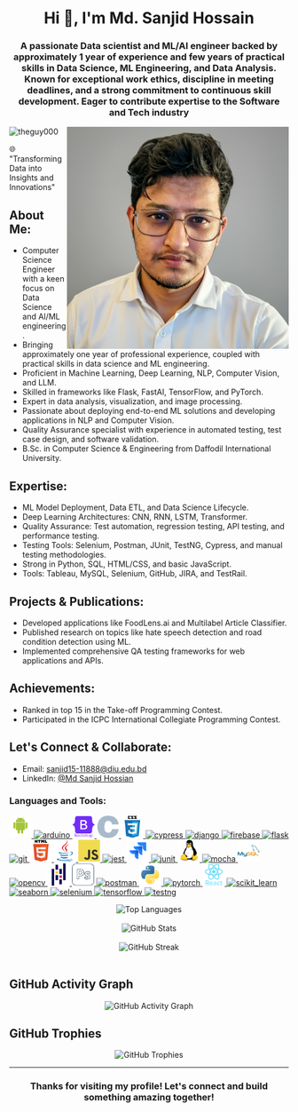 <h1 align="center">Hi 👋, I'm Md. Sanjid Hossain</h1>
<h3 align="center">A passionate Data scientist and ML/AI engineer backed by approximately 1 year of experience and few years of practical skills in Data Science, ML Engineering, and Data Analysis. Known for exceptional work ethics, discipline in meeting deadlines, and a strong commitment to continuous skill development. Eager to contribute expertise to the Software and Tech industry</h3>
<img align="right" alt="Coding" width="400" src="https://github.com/theguy000/theguy000/blob/main/me.png">

<p align="left"> <img src="https://komarev.com/ghpvc/?username=theguy000&label=Profile%20views&color=0e75b6&style=flat" alt="theguy000" /> </p>

🌐 "Transforming Data into Insights and Innovations"

## About Me:

   - Computer Science Engineer with a keen focus on Data Science and AI/ML engineering.
   - Bringing approximately one year of professional experience, coupled with practical skills in data science and ML engineering.
   - Proficient in Machine Learning, Deep Learning, NLP, Computer Vision, and LLM.
   - Skilled in frameworks like Flask, FastAI, TensorFlow, and PyTorch.
   - Expert in data analysis, visualization, and image processing.
   - Passionate about deploying end-to-end ML solutions and developing applications in NLP and Computer Vision.
   - Quality Assurance specialist with experience in automated testing, test case design, and software validation.
   - B.Sc. in Computer Science & Engineering from Daffodil International University.

## Expertise:

   - ML Model Deployment, Data ETL, and Data Science Lifecycle.
   - Deep Learning Architectures: CNN, RNN, LSTM, Transformer.
   - Quality Assurance: Test automation, regression testing, API testing, and performance testing.
   - Testing Tools: Selenium, Postman, JUnit, TestNG, Cypress, and manual testing methodologies.
   - Strong in Python, SQL, HTML/CSS, and basic JavaScript.
   - Tools: Tableau, MySQL, Selenium, GitHub, JIRA, and TestRail.

## Projects & Publications:

   - Developed applications like FoodLens.ai and Multilabel Article Classifier.
   - Published research on topics like hate speech detection and road condition detection using ML.
   - Implemented comprehensive QA testing frameworks for web applications and APIs.

## Achievements:

   - Ranked in top 15 in the Take-off Programming Contest.
   - Participated in the ICPC International Collegiate Programming Contest.

## Let's Connect & Collaborate:

   - Email: sanjid15-11888@diu.edu.bd
   - LinkedIn: [@Md Sanjid Hossian](https://www.linkedin.com/in/md-sanjid-hossain-00b153184/)


<h3 align="left">Languages and Tools:</h3>
<p align="left">
<a href="https://developer.android.com" target="_blank" rel="noreferrer"> <img src="https://raw.githubusercontent.com/devicons/devicon/master/icons/android/android-original-wordmark.svg" alt="android" width="40" height="40"/> </a>
<a href="https://www.arduino.cc/" target="_blank" rel="noreferrer"> <img src="https://cdn.worldvectorlogo.com/logos/arduino-1.svg" alt="arduino" width="40" height="40"/> </a>
<a href="https://getbootstrap.com" target="_blank" rel="noreferrer"> <img src="https://raw.githubusercontent.com/devicons/devicon/master/icons/bootstrap/bootstrap-plain-wordmark.svg" alt="bootstrap" width="40" height="40"/> </a>
<a href="https://www.cprogramming.com/" target="_blank" rel="noreferrer"> <img src="https://raw.githubusercontent.com/devicons/devicon/master/icons/c/c-original.svg" alt="c" width="40" height="40"/> </a>
<a href="https://www.w3schools.com/css/" target="_blank" rel="noreferrer"> <img src="https://raw.githubusercontent.com/devicons/devicon/master/icons/css3/css3-original-wordmark.svg" alt="css3" width="40" height="40"/> </a>
<a href="https://cypress.io" target="_blank" rel="noreferrer"> <img src="https://raw.githubusercontent.com/simple-icons/simple-icons/6e46ec1fc23b60c8fd0d2f2ff46db82e16dbd75f/icons/cypress.svg" alt="cypress" width="40" height="40"/> </a>
<a href="https://www.djangoproject.com/" target="_blank" rel="noreferrer"> <img src="https://cdn.worldvectorlogo.com/logos/django.svg" alt="django" width="40" height="40"/> </a>
<a href="https://firebase.google.com/" target="_blank" rel="noreferrer"> <img src="https://www.vectorlogo.zone/logos/firebase/firebase-icon.svg" alt="firebase" width="40" height="40"/> </a>
<a href="https://flask.palletsprojects.com/" target="_blank" rel="noreferrer"> <img src="https://www.vectorlogo.zone/logos/pocoo_flask/pocoo_flask-icon.svg" alt="flask" width="40" height="40"/> </a>
<a href="https://git-scm.com/" target="_blank" rel="noreferrer"> <img src="https://www.vectorlogo.zone/logos/git-scm/git-scm-icon.svg" alt="git" width="40" height="40"/> </a>
<a href="https://www.w3.org/html/" target="_blank" rel="noreferrer"> <img src="https://raw.githubusercontent.com/devicons/devicon/master/icons/html5/html5-original-wordmark.svg" alt="html5" width="40" height="40"/> </a>
<a href="https://www.java.com" target="_blank" rel="noreferrer"> <img src="https://raw.githubusercontent.com/devicons/devicon/master/icons/java/java-original.svg" alt="java" width="40" height="40"/> </a>
<a href="https://developer.mozilla.org/en-US/docs/Web/JavaScript" target="_blank" rel="noreferrer"> <img src="https://raw.githubusercontent.com/devicons/devicon/master/icons/javascript/javascript-original.svg" alt="javascript" width="40" height="40"/> </a>
<a href="https://jestjs.io" target="_blank" rel="noreferrer"> <img src="https://www.vectorlogo.zone/logos/jestjsio/jestjsio-icon.svg" alt="jest" width="40" height="40"/> </a>
<a href="https://www.atlassian.com/software/jira" target="_blank" rel="noreferrer"> <img src="https://raw.githubusercontent.com/devicons/devicon/master/icons/jira/jira-original.svg" alt="jira" width="40" height="40"/> </a>
<a href="https://junit.org/junit5/" target="_blank" rel="noreferrer"> <img src="https://junit.org/junit5/assets/img/junit5-logo.png" alt="junit" width="40" height="40"/> </a>
<a href="https://www.linux.org/" target="_blank" rel="noreferrer"> <img src="https://raw.githubusercontent.com/devicons/devicon/master/icons/linux/linux-original.svg" alt="linux" width="40" height="40"/> </a>
<a href="https://mochajs.org" target="_blank" rel="noreferrer"> <img src="https://www.vectorlogo.zone/logos/mochajs/mochajs-icon.svg" alt="mocha" width="40" height="40"/> </a>
<a href="https://www.mysql.com/" target="_blank" rel="noreferrer"> <img src="https://raw.githubusercontent.com/devicons/devicon/master/icons/mysql/mysql-original-wordmark.svg" alt="mysql" width="40" height="40"/> </a>
<a href="https://opencv.org/" target="_blank" rel="noreferrer"> <img src="https://www.vectorlogo.zone/logos/opencv/opencv-icon.svg" alt="opencv" width="40" height="40"/> </a>
<a href="https://pandas.pydata.org/" target="_blank" rel="noreferrer"> <img src="https://raw.githubusercontent.com/devicons/devicon/2ae2a900d2f041da66e950e4d48052658d850630/icons/pandas/pandas-original.svg" alt="pandas" width="40" height="40"/> </a>
<a href="https://www.photoshop.com/en" target="_blank" rel="noreferrer"> <img src="https://raw.githubusercontent.com/devicons/devicon/master/icons/photoshop/photoshop-line.svg" alt="photoshop" width="40" height="40"/> </a>
<a href="https://postman.com" target="_blank" rel="noreferrer"> <img src="https://www.vectorlogo.zone/logos/getpostman/getpostman-icon.svg" alt="postman" width="40" height="40"/> </a>
<a href="https://www.python.org" target="_blank" rel="noreferrer"> <img src="https://raw.githubusercontent.com/devicons/devicon/master/icons/python/python-original.svg" alt="python" width="40" height="40"/> </a>
<a href="https://pytorch.org/" target="_blank" rel="noreferrer"> <img src="https://www.vectorlogo.zone/logos/pytorch/pytorch-icon.svg" alt="pytorch" width="40" height="40"/> </a>
<a href="https://reactjs.org/" target="_blank" rel="noreferrer"> <img src="https://raw.githubusercontent.com/devicons/devicon/master/icons/react/react-original-wordmark.svg" alt="react" width="40" height="40"/> </a>
<a href="https://scikit-learn.org/" target="_blank" rel="noreferrer"> <img src="https://upload.wikimedia.org/wikipedia/commons/0/05/Scikit_learn_logo_small.svg" alt="scikit_learn" width="40" height="40"/> </a>
<a href="https://seaborn.pydata.org/" target="_blank" rel="noreferrer"> <img src="https://seaborn.pydata.org/_images/logo-mark-lightbg.svg" alt="seaborn" width="40" height="40"/> </a>
<a href="https://www.selenium.dev" target="_blank" rel="noreferrer"> <img src="https://raw.githubusercontent.com/detain/svg-logos/780f25886640cef088af994181646db2f6b1a3f8/svg/selenium-logo.svg" alt="selenium" width="40" height="40"/> </a>
<a href="https://www.tensorflow.org" target="_blank" rel="noreferrer"> <img src="https://www.vectorlogo.zone/logos/tensorflow/tensorflow-icon.svg" alt="tensorflow" width="40" height="40"/> </a>
<a href="https://testng.org" target="_blank" rel="noreferrer"> <img src="https://avatars.githubusercontent.com/u/12528662?s=200&v=4" alt="testng" width="40" height="40"/> </a>
</p>

<div align="center">
  <img src="https://github-readme-stats.vercel.app/api/top-langs?username=theguy000&show_icons=true&locale=en&layout=compact&theme=dark&hide=c%2B%2B&langs_count=8" alt="Top Languages" />
</div>

<br/>

<div align="center">
  <img src="https://github-readme-stats.vercel.app/api?username=theguy000&show_icons=true&locale=en&theme=dark&count_private=true&include_all_commits=true" alt="GitHub Stats" />
</div>

<br/>

<div align="center">
  <img src="https://streak-stats.demolab.com/?user=theguy000&theme=dark&hide_border=true" alt="GitHub Streak" />
</div>

<br clear="both"/>

## GitHub Activity Graph
<p align="center">
  <img src="https://github-readme-activity-graph.vercel.app/graph?username=theguy000&theme=react-dark&hide_border=true&area=true" alt="GitHub Activity Graph" />
</p>

## GitHub Trophies
<div align="center">
  <img src="https://github-profile-trophy.vercel.app/?username=theguy000&theme=darkhub&no-frame=false&no-bg=true&margin-w=4" alt="GitHub Trophies" />
</div>

---

<div align="center">
  <h3>Thanks for visiting my profile! Let's connect and build something amazing together!</h3>
</div>